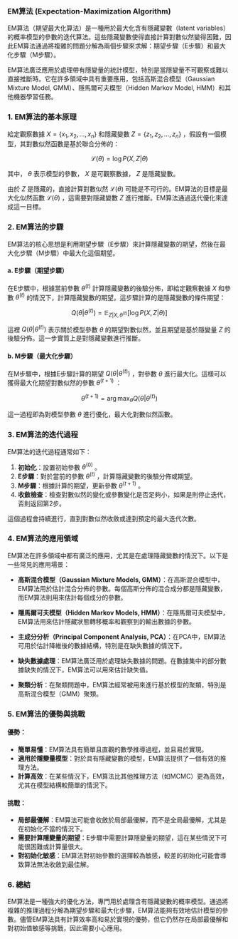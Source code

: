 ### EM算法 (Expectation-Maximization Algorithm)

EM算法（期望最大化算法）是一種用於最大化含有隱藏變數（latent variables）的概率模型的參數的迭代算法。這些隱藏變數使得直接計算對數似然變得困難，因此EM算法通過將複雜的問題分解為兩個步驟來求解：期望步驟（E步驟）和最大化步驟（M步驟）。

EM算法廣泛應用於處理帶有隱變量的統計模型，特別是當隱變量不可觀察或難以直接推斷時。它在許多領域中具有重要應用，包括高斯混合模型（Gaussian Mixture Model, GMM）、隱馬爾可夫模型（Hidden Markov Model, HMM）和其他機器學習任務。

### 1. **EM算法的基本原理**

給定觀察數據  $`X = \{x_1, x_2, ..., x_n\}`$  和隱藏變數  $`Z = \{z_1, z_2, ..., z_n\}`$ ，假設有一個模型，其對數似然函數是基於聯合分佈的：

$$\mathcal{L}(\theta) = \log P(X, Z | \theta)$$


其中， $`\theta`$  表示模型的參數， $`X`$  是可觀察數據， $`Z`$  是隱藏變數。

由於  $`Z`$  是隱藏的，直接計算對數似然  $`\mathcal{L}(\theta)`$  可能是不可行的。EM算法的目標是最大化似然函數  $`\mathcal{L}(\theta)`$ ，這需要對隱藏變數  $`Z`$  進行推斷。EM算法通過迭代優化來達成這一目標。

### 2. **EM算法的步驟**

EM算法的核心思想是利用期望步驟（E步驟）來計算隱藏變數的期望，然後在最大化步驟（M步驟）中最大化這個期望。

#### a. **E步驟（期望步驟）**

在E步驟中，根據當前參數  $`\theta^{(t)}`$  計算隱藏變數的後驗分佈，即給定觀察數據  $`X`$  和參數  $`\theta^{(t)}`$  的情況下，計算隱藏變數的期望。這步驟計算的是隱藏變數的條件期望：

$$Q(\theta | \theta^{(t)}) = \mathbb{E}_{Z | X, \theta^{(t)}} [\log P(X, Z | \theta)]$$


這裡  $`Q(\theta | \theta^{(t)})`$  表示關於模型參數  $`\theta`$  的期望對數似然，並且期望是基於隱變量  $`Z`$  的後驗分佈。這一步實質上是對隱藏變數進行推斷。

#### b. **M步驟（最大化步驟）**

在M步驟中，根據E步驟計算的期望  $`Q(\theta | \theta^{(t)})`$ ，對參數  $`\theta`$  進行最大化。這樣可以獲得最大化期望對數似然的參數  $`\theta^{(t+1)}`$ ：

$$\theta^{(t+1)} = \arg \max_\theta Q(\theta | \theta^{(t)})$$


這一過程即為對模型參數  $`\theta`$  進行優化，最大化對數似然函數。

### 3. **EM算法的迭代過程**

EM算法的迭代過程通常如下：

1. **初始化**：設置初始參數  $`\theta^{(0)}`$ 。
2. **E步驟**：對於當前的參數  $`\theta^{(t)}`$ ，計算隱藏變數的後驗分佈或期望。
3. **M步驟**：根據計算的期望，更新參數  $`\theta^{(t+1)}`$ 。
4. **收斂檢查**：檢查對數似然的變化或參數變化是否足夠小，如果是則停止迭代，否則返回第2步。

這個過程會持續進行，直到對數似然收斂或達到預定的最大迭代次數。

### 4. **EM算法的應用領域**

EM算法在許多領域中都有廣泛的應用，尤其是在處理隱藏變數的情況下。以下是一些常見的應用場景：

- **高斯混合模型（Gaussian Mixture Models, GMM）**：在高斯混合模型中，EM算法用於估計混合分佈的參數。每個高斯分佈的混合成分都是隱藏變數，而EM算法則用來估計每個成分的參數。
  
- **隱馬爾可夫模型（Hidden Markov Models, HMM）**：在隱馬爾可夫模型中，EM算法用來估計隱藏狀態轉移概率和觀察到的輸出數據的參數。

- **主成分分析（Principal Component Analysis, PCA）**：在PCA中，EM算法可用於估計降維後的數據結構，特別是在缺失數據的情況下。

- **缺失數據處理**：EM算法廣泛用於處理缺失數據的問題。在數據集中的部分數據缺失的情況下，EM算法可以用來估計缺失值。

- **聚類分析**：在聚類問題中，EM算法經常被用來進行基於模型的聚類，特別是高斯混合模型（GMM）聚類。

### 5. **EM算法的優勢與挑戰**

#### 優勢：
- **簡單易懂**：EM算法具有簡單且直觀的數學推導過程，並且易於實現。
- **適用於隱變量模型**：對於具有隱藏變數的模型，EM算法提供了一個有效的推理方法。
- **計算高效**：在某些情況下，EM算法比其他推理方法（如MCMC）更為高效，尤其在模型結構較簡單的情況下。

#### 挑戰：
- **局部最優解**：EM算法可能會收斂於局部最優解，而不是全局最優解，尤其是在初始化不當的情況下。
- **需要計算隱變量的期望**：E步驟中需要計算隱變量的期望，這在某些情況下可能很困難或計算量很大。
- **對初始化敏感**：EM算法對初始參數的選擇較為敏感，較差的初始化可能會導致算法無法收斂到最佳解。

### 6. **總結**

EM算法是一種強大的優化方法，專門用於處理含有隱藏變數的概率模型。通過將複雜的推理過程分解為期望步驟和最大化步驟，EM算法能夠有效地估計模型的參數。儘管EM算法具有計算效率高和易於實現的優勢，但它仍然存在局部最優解和對初始值敏感等挑戰，因此需要小心應用。